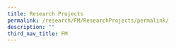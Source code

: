 ```yaml
---
title: Research Projects
permalink: /research/FM/ResearchProjects/permalink/
description: ""
third_nav_title: FM
---
```

